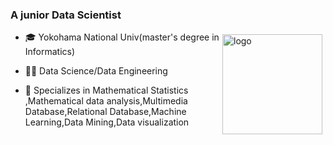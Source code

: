 ### A junior Data Scientist  

<img src="https://github-readme-stats.vercel.app/api?username=ske1996&show_icons=true" alt="logo" height="160" align="right" style="margin: 5px; margin-bottom: 20px;" />  

- 🎓 Yokohama National Univ(master's degree in Informatics)  

- 🧑‍🔬 Data Science/Data Engineering  

- 🔭 Specializes in Mathematical Statistics ,Mathematical data analysis,Multimedia Database,Relational Database,Machine Learning,Data Mining,Data visualization
